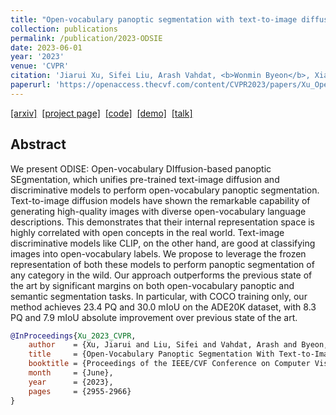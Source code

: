```yaml
---
title: "Open-vocabulary panoptic segmentation with text-to-image diffusion models"
collection: publications
permalink: /publication/2023-ODSIE
date: 2023-06-01
year: '2023'
venue: 'CVPR'
citation: 'Jiarui Xu, Sifei Liu, Arash Vahdat, <b>Wonmin Byeon</b>, Xiaolong Wang, Shalini De Mello <b>|</b> <i>CVPR 2023 Highlight</i> '
paperurl: 'https://openaccess.thecvf.com/content/CVPR2023/papers/Xu_Open-Vocabulary_Panoptic_Segmentation_With_Text-to-Image_Diffusion_Models_CVPR_2023_paper.pdf'
---
```

[[arxiv]](https://arxiv.org/abs/2303.04803)&nbsp;
[[project page]](https://jerryxu.net/ODISE/)&nbsp;
[[code]](https://github.com/NVlabs/ODISE)&nbsp;
[[demo]](https://huggingface.co/spaces/xvjiarui/ODISE)&nbsp;
[[talk]](https://www.youtube.com/watch?v=eW2vF8o_7p0&ab_channel=NVIDIADeveloper)

## Abstract
We present ODISE: Open-vocabulary DIffusion-based panoptic SEgmentation, which unifies pre-trained text-image diffusion and discriminative models to perform open-vocabulary panoptic segmentation. Text-to-image diffusion models have shown the remarkable capability of generating high-quality images with diverse open-vocabulary language descriptions. This demonstrates that their internal representation space is highly correlated with open concepts in the real world. Text-image discriminative models like CLIP, on the other hand, are good at classifying images into open-vocabulary labels. We propose to leverage the frozen representation of both these models to perform panoptic segmentation of any category in the wild. Our approach outperforms the previous state of the art by significant margins on both open-vocabulary panoptic and semantic segmentation tasks. In particular, with COCO training only, our method achieves 23.4 PQ and 30.0 mIoU on the ADE20K dataset, with 8.3 PQ and 7.9 mIoU absolute improvement over previous state of the art. 

```bib
@InProceedings{Xu_2023_CVPR,
    author    = {Xu, Jiarui and Liu, Sifei and Vahdat, Arash and Byeon, Wonmin and Wang, Xiaolong and De Mello, Shalini},
    title     = {Open-Vocabulary Panoptic Segmentation With Text-to-Image Diffusion Models},
    booktitle = {Proceedings of the IEEE/CVF Conference on Computer Vision and Pattern Recognition (CVPR)},
    month     = {June},
    year      = {2023},
    pages     = {2955-2966}
}
```

